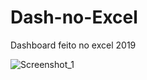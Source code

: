 # Dash-no-Excel
Dashboard feito no excel 2019

![Screenshot_1](https://github.com/MauricioJJPavan/Dash-no-Excel/assets/132507042/4b274a66-1f04-461c-91a3-5728882f4d91)
